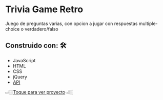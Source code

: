 # Trivia Game Retro

Juego de preguntas varias, con opcion a jugar con respuestas multiple-choice o verdadero/falso

## Construido con: 🛠️

* JavaScript
* HTML
* CSS
* jQuery
* [API](https://opentdb.com/api_config.php)

👉🏼[Toque para ver proyecto](https://franrappazzini.github.io/trivia_game/)👈🏼
